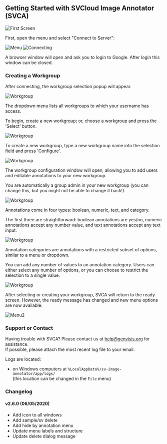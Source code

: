 ## Getting Started with SVCloud Image Annotator (SVCA)  

![First Screen](images/1_Intro.png)

First, open the menu and select "Connect to Server":

![Menu](images/2_Menu_unconnected.png)
![Connecting](images/3_connecting.png)

A browser window will open and ask you to login to Google.  After login this window can be closed.

### Creating a Workgroup

After connecting, the workgroup selection popup will appear.
 
![Workgroup](images/4_workgroup_1.png)

The dropdown menu lists all workgroups to which your username has access.   

To begin, create a new workgroup; or, choose a workgroup and press the 'Select' button.

![Workgroup](images/4_workgroup_2.png)

To create a new workgroup, type a new workgroup name into the selection field and press 'Configure'.

![Workgroup](images/4_workgroup_3.png)

The workgroup configuration window will open, allowing you to add users and editable annotations to your new workgroup.  

You are automatically a group admin in your new workgroup (you can change this, but you might not be able to change it back!).  

![Workgroup](images/4_workgroup_5_labels.png)

Annotations come in four types: boolean, numeric, text, and category.  

The first three are straightforward: boolean annotations are yes/no, numeric annotations accept any number value, and text annotations accept any text input.  

![Workgroup](images/4_workgroup_6.png)

Annotation categories are annotations with a restricted subset of options, similar to a menu or dropdown.  

You can add any number of values to an annotation category.  Users can either select any number of options, or you can choose to restrict the selection to a single value.

![Workgroup](images/4_workgroup_7.png)

After selecting or creating your workgroup, SVCA will return to the ready screen.  However, the ready message has changed and new menu options are now available:

![Menu2](images/5_menu_connected.png)

### Support or Contact

Having trouble with SVCA?  Please contact us at help@genvisis.org for assistance.  
If possible, please attach the most recent log file to your email.  

Logs are located:
 - on Windows computers at `%LocalAppData%/sv-image-annotator/app/logs/`  
    (this location can be changed in the `File` menu)
    
### Changelog

#### v2.6.0   (06/05/2020)  
 - Add icon to all windows
 - Add sample/sv delete
 - Add hide by annotation menu
 - Update menu labels and structure
 - Update delete dialog message
 
 
